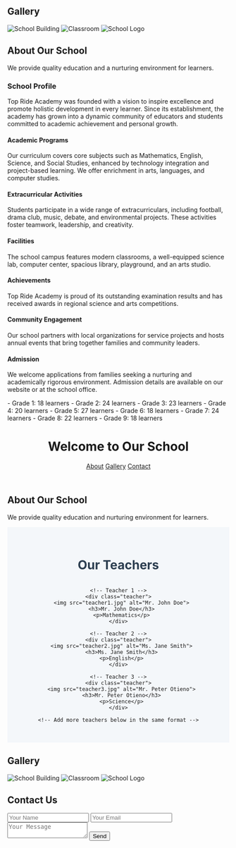 <section id="gallery">
  <h2>Gallery</h2>
  <div class="gallery">
    <img src="images/school1.jpg" alt="School Building">
    <img src="images/school2.jpg" alt="Classroom">
    <img src="images/logo.png" alt="School Logo">
  </div>
</section>  <section id="about">
    <h2>About Our School</h2>
    <p>We provide quality education and a nurturing environment for learners.</p>
    <h3>School Profile</h3>
    <p>
      Top Ride Academy was founded with a vision to inspire excellence and promote holistic development in every learner. Since its establishment, the academy has grown into a dynamic community of educators and students committed to academic achievement and personal growth.
    </p>
    <h4>Academic Programs</h4>
    <p>
      Our curriculum covers core subjects such as Mathematics, English, Science, and Social Studies, enhanced by technology integration and project-based learning. We offer enrichment in arts, languages, and computer studies.
    </p>
    <h4>Extracurricular Activities</h4>
    <p>
      Students participate in a wide range of extracurriculars, including football, drama club, music, debate, and environmental projects. These activities foster teamwork, leadership, and creativity.
    </p>
    <h4>Facilities</h4>
    <p>
      The school campus features modern classrooms, a well-equipped science lab, computer center, spacious library, playground, and an arts studio.
    </p>
    <h4>Achievements</h4>
    <p>
      Top Ride Academy is proud of its outstanding examination results and has received awards in regional science and arts competitions.
    </p>
    <h4>Community Engagement</h4>
    <p>
      Our school partners with local organizations for service projects and hosts annual events that bring together families and community leaders.
    </p>
    <h4>Admission</h4>
    <p>
      We welcome applications from families seeking a nurturing and academically rigorous environment. Admission details are available on our website or at the school office.
    </p>
  </section>- Grade 1: 18 learners
- Grade 2: 24 learners
- Grade 3: 23 learners
- Grade 4: 20 learners
- Grade 5: 27 learners
- Grade 6: 18 learners
- Grade 7: 24 learners
- Grade 8: 22 learners
- Grade 9: 18 learners<!DOCTYPE html>
<html lang="en">
<head>
  <meta charset="UTF-8">
  <meta name="viewport" content="width=device-width, initial-scale=1.0">
  <title>My School Website</title>
  <link rel="stylesheet" href="style.css">
</head>
<body>
  <header>
    <h1>Welcome to Our School</h1>
    <nav>
      <a href="#about">About</a>
      <a href="#gallery">Gallery</a>
      <a href="#contact">Contact</a>
    </nav>
  </header>

  <section id="about">
    <h2>About Our School</h2>
    <p>We provide quality education and nurturing environment for learners.</p><section id="teachers">
  <h2>Our Teachers</h2>
  <div class="teacher-list">
    
    <!-- Teacher 1 -->
    <div class="teacher">
      <img src="teacher1.jpg" alt="Mr. John Doe">
      <h3>Mr. John Doe</h3>
      <p>Mathematics</p>
    </div>

    <!-- Teacher 2 -->
    <div class="teacher">
      <img src="teacher2.jpg" alt="Ms. Jane Smith">
      <h3>Ms. Jane Smith</h3>
      <p>English</p>
    </div>

    <!-- Teacher 3 -->
    <div class="teacher">
      <img src="teacher3.jpg" alt="Mr. Peter Otieno">
      <h3>Mr. Peter Otieno</h3>
      <p>Science</p>
    </div>

    <!-- Add more teachers below in the same format -->
    
  </div>
</section>

<style>
  #teachers {
    padding: 30px;
    background: #f4f7fa;
    text-align: center;
  }

  #teachers h2 {
    font-size: 28px;
    margin-bottom: 20px;
    color: #2c3e50;
  }

  .teacher-list {
    display: grid;
    grid-template-columns: repeat(auto-fit, minmax(200px, 1fr));
    gap: 25px;
    justify-content: center;
  }

  .teacher {
    background: #fff;
    padding: 15px;
    border-radius: 15px;
    box-shadow: 0 4px 8px rgba(0,0,0,0.1);
    transition: transform 0.2s ease-in-out;
  }

  .teacher:hover {
    transform: scale(1.05);
  }

  .teacher img {
    width: 100%;
    height: 220px;
    object-fit: cover;
    border-radius: 12px;
  }

  .teacher h3 {
    margin: 12px 0 5px;
    font-size: 20px;
    color: #34495e;
  }

  .teacher p {
    font-size: 16px;
    color: #777;
  }
</style>
  </section>

  <section id="gallery">
    <h2>Gallery</h2>
    <div class="gallery">
      <img src="images/school1.jpg" alt="School Building">
      <img src="images/school2.jpg" alt="Classroom">
      <img src="images/logo.png" alt="School Logo">
    </div>
  </section>

  <section id="contact">
    <h2>Contact Us</h2>
    <form id="contactForm">
      <input type="text" placeholder="Your Name" required>
      <input type="email" placeholder="Your Email" required>
      <textarea placeholder="Your Message" required></textarea>
      <button type="submit">Send</button>
    </form>
    <p id="msg"></p>
  </section>

  <script src="script.js"></script>
</body>
</html>
